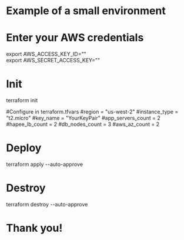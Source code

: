 # Example of a small environment

# Enter your AWS credentials
export AWS_ACCESS_KEY_ID=""\
export AWS_SECRET_ACCESS_KEY=""

# Init
terraform init

#Configure in terraform.tfvars
#region            = "us-west-2"
#instance_type     = "t2.micro"
#key_name          = "YourKeyPair"
#app_servers_count = 2
#hapee_lb_count    = 2
#db_nodes_count    = 3
#aws_az_count      = 2

# Deploy
terraform apply --auto-approve

# Destroy
terraform destroy --auto-approve

# Thank you!
